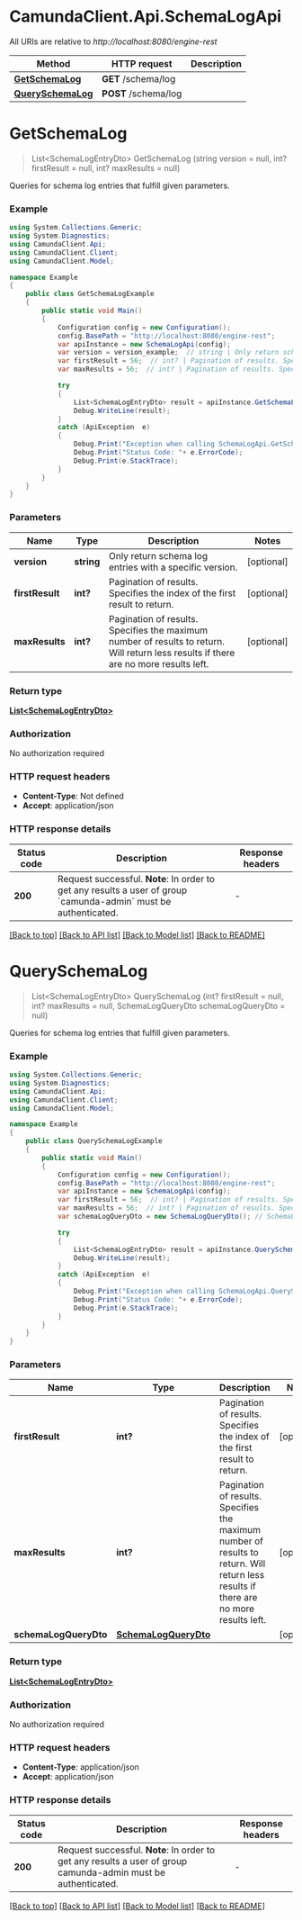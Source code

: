 # CamundaClient.Api.SchemaLogApi

All URIs are relative to *http://localhost:8080/engine-rest*

Method | HTTP request | Description
------------- | ------------- | -------------
[**GetSchemaLog**](SchemaLogApi.md#getschemalog) | **GET** /schema/log | 
[**QuerySchemaLog**](SchemaLogApi.md#queryschemalog) | **POST** /schema/log | 


<a name="getschemalog"></a>
# **GetSchemaLog**
> List&lt;SchemaLogEntryDto&gt; GetSchemaLog (string version = null, int? firstResult = null, int? maxResults = null)



Queries for schema log entries that fulfill given parameters.

### Example
```csharp
using System.Collections.Generic;
using System.Diagnostics;
using CamundaClient.Api;
using CamundaClient.Client;
using CamundaClient.Model;

namespace Example
{
    public class GetSchemaLogExample
    {
        public static void Main()
        {
            Configuration config = new Configuration();
            config.BasePath = "http://localhost:8080/engine-rest";
            var apiInstance = new SchemaLogApi(config);
            var version = version_example;  // string | Only return schema log entries with a specific version. (optional) 
            var firstResult = 56;  // int? | Pagination of results. Specifies the index of the first result to return. (optional) 
            var maxResults = 56;  // int? | Pagination of results. Specifies the maximum number of results to return. Will return less results if there are no more results left. (optional) 

            try
            {
                List<SchemaLogEntryDto> result = apiInstance.GetSchemaLog(version, firstResult, maxResults);
                Debug.WriteLine(result);
            }
            catch (ApiException  e)
            {
                Debug.Print("Exception when calling SchemaLogApi.GetSchemaLog: " + e.Message );
                Debug.Print("Status Code: "+ e.ErrorCode);
                Debug.Print(e.StackTrace);
            }
        }
    }
}
```

### Parameters

Name | Type | Description  | Notes
------------- | ------------- | ------------- | -------------
 **version** | **string**| Only return schema log entries with a specific version. | [optional] 
 **firstResult** | **int?**| Pagination of results. Specifies the index of the first result to return. | [optional] 
 **maxResults** | **int?**| Pagination of results. Specifies the maximum number of results to return. Will return less results if there are no more results left. | [optional] 

### Return type

[**List&lt;SchemaLogEntryDto&gt;**](SchemaLogEntryDto.md)

### Authorization

No authorization required

### HTTP request headers

 - **Content-Type**: Not defined
 - **Accept**: application/json

### HTTP response details
| Status code | Description | Response headers |
|-------------|-------------|------------------|
| **200** | Request successful. **Note**: In order to get any results a user of group &#x60;camunda-admin&#x60; must be authenticated. |  -  |

[[Back to top]](#) [[Back to API list]](../README.md#documentation-for-api-endpoints) [[Back to Model list]](../README.md#documentation-for-models) [[Back to README]](../README.md)

<a name="queryschemalog"></a>
# **QuerySchemaLog**
> List&lt;SchemaLogEntryDto&gt; QuerySchemaLog (int? firstResult = null, int? maxResults = null, SchemaLogQueryDto schemaLogQueryDto = null)



Queries for schema log entries that fulfill given parameters.

### Example
```csharp
using System.Collections.Generic;
using System.Diagnostics;
using CamundaClient.Api;
using CamundaClient.Client;
using CamundaClient.Model;

namespace Example
{
    public class QuerySchemaLogExample
    {
        public static void Main()
        {
            Configuration config = new Configuration();
            config.BasePath = "http://localhost:8080/engine-rest";
            var apiInstance = new SchemaLogApi(config);
            var firstResult = 56;  // int? | Pagination of results. Specifies the index of the first result to return. (optional) 
            var maxResults = 56;  // int? | Pagination of results. Specifies the maximum number of results to return. Will return less results if there are no more results left. (optional) 
            var schemaLogQueryDto = new SchemaLogQueryDto(); // SchemaLogQueryDto |  (optional) 

            try
            {
                List<SchemaLogEntryDto> result = apiInstance.QuerySchemaLog(firstResult, maxResults, schemaLogQueryDto);
                Debug.WriteLine(result);
            }
            catch (ApiException  e)
            {
                Debug.Print("Exception when calling SchemaLogApi.QuerySchemaLog: " + e.Message );
                Debug.Print("Status Code: "+ e.ErrorCode);
                Debug.Print(e.StackTrace);
            }
        }
    }
}
```

### Parameters

Name | Type | Description  | Notes
------------- | ------------- | ------------- | -------------
 **firstResult** | **int?**| Pagination of results. Specifies the index of the first result to return. | [optional] 
 **maxResults** | **int?**| Pagination of results. Specifies the maximum number of results to return. Will return less results if there are no more results left. | [optional] 
 **schemaLogQueryDto** | [**SchemaLogQueryDto**](SchemaLogQueryDto.md)|  | [optional] 

### Return type

[**List&lt;SchemaLogEntryDto&gt;**](SchemaLogEntryDto.md)

### Authorization

No authorization required

### HTTP request headers

 - **Content-Type**: application/json
 - **Accept**: application/json

### HTTP response details
| Status code | Description | Response headers |
|-------------|-------------|------------------|
| **200** | Request successful. **Note**: In order to get any results a user of group camunda-admin must be authenticated. |  -  |

[[Back to top]](#) [[Back to API list]](../README.md#documentation-for-api-endpoints) [[Back to Model list]](../README.md#documentation-for-models) [[Back to README]](../README.md)

